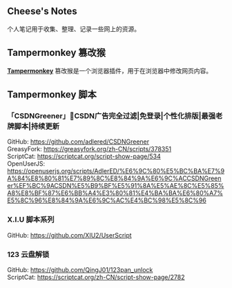 ## Cheese's Notes

个人笔记用于收集、整理、记录一些网上的资源。

## Tampermonkey 篡改猴

[**Tampermonkey**](https://www.tampermonkey.net/) 篡改猴是一个浏览器插件，用于在浏览器中修改网页内容。

## Tampermonkey 脚本

### 「CSDNGreener」🍃CSDN广告完全过滤|免登录|个性化排版|最强老牌脚本|持续更新

GitHub: https://github.com/adlered/CSDNGreener  
GreasyFork: https://greasyfork.org/zh-CN/scripts/378351  
ScriptCat: https://scriptcat.org/script-show-page/534  
OpenUserJS: https://openuserjs.org/scripts/AdlerED/%E6%9C%80%E5%BC%BA%E7%9A%84%E8%80%81%E7%89%8C%E8%84%9A%E6%9C%ACCSDNGreener%EF%BC%9ACSDN%E5%B9%BF%E5%91%8A%E5%AE%8C%E5%85%A8%E8%BF%87%E6%BB%A4%E3%80%81%E4%BA%BA%E6%80%A7%E5%8C%96%E8%84%9A%E6%9C%AC%E4%BC%98%E5%8C%96  

### X.I.U 脚本系列

GitHub: https://github.com/XIU2/UserScript  

### 123 云盘解锁

GitHub: https://github.com/QingJ01/123pan_unlock  
ScriptCat: https://scriptcat.org/zh-CN/script-show-page/2782
